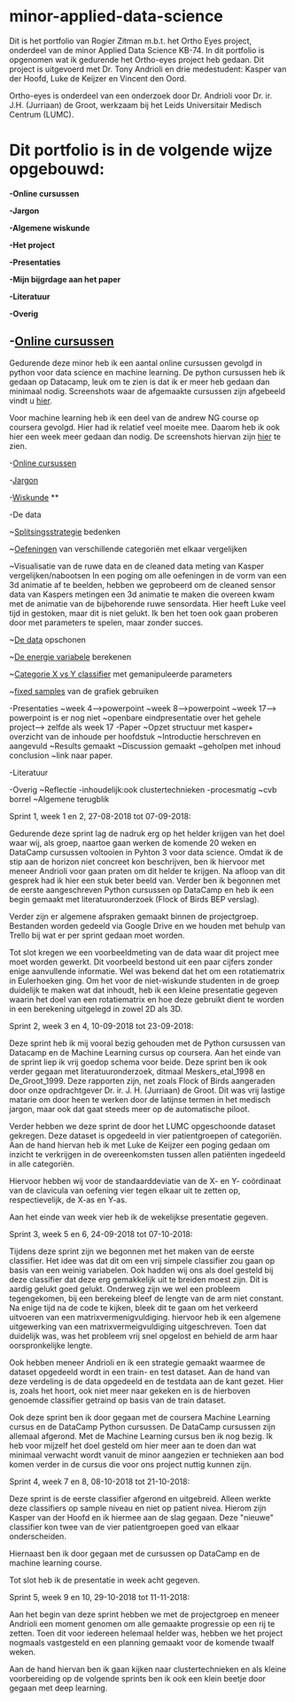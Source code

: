 # minor-applied-data-science

Dit is het portfolio van Rogier Zitman m.b.t. het Ortho Eyes project, onderdeel van de minor Applied Data Science KB-74. In dit portfolio is opgenomen wat ik gedurende het Ortho-eyes project heb gedaan. Dit project is uitgevoerd met Dr. Tony Andrioli en drie medestudent: Kasper van der Hoofd, Luke de Keijzer en Vincent den Oord. 

Ortho-eyes is onderdeel van een onderzoek door Dr. Andrioli voor Dr. ir. J.H. (Jurriaan) de Groot, werkzaam bij het Leids Universitair Medisch Centrum (LUMC). 
 

# Dit portfolio is in de volgende wijze opgebouwd: 

**-Online cursussen**

**-Jargon**

**-Algemene wiskunde**

**-Het project**

**-Presentaties**

**-Mijn bijgrdage aan het paper**

**-Literatuur**

**-Overig**


## **-[Online cursussen](https://github.com/RJJZitman/minor-applied-data-science/issues/8#issue-398013713)**

Gedurende deze minor heb ik een aantal online cursussen gevolgd in python voor data science en machine learning. De python cursussen heb ik gedaan op Datacamp, leuk om te zien is dat ik er meer heb gedaan dan minimaal nodig. Screenshots waar de afgemaakte cursussen zijn afgebeeld vindt u [hier](https://github.com/RJJZitman/minor-applied-data-science/issues/1#issue-397295969).

Voor machine learning heb ik een deel van de andrew NG course op coursera gevolgd. Hier had ik relatief veel moeite mee. Daarom heb ik ook hier een week meer gedaan dan nodig. De screenshots hiervan zijn [hier](https://github.com/RJJZitman/minor-applied-data-science/issues/3#issue-397733258) te zien.




-[Online cursussen](https://github.com/RJJZitman/minor-applied-data-science/issues/8#issue-398013713)

-[Jargon](https://github.com/RJJZitman/minor-applied-data-science/issues/7#issue-398013124) 

-[Wiskunde](https://github.com/RJJZitman/minor-applied-data-science/issues/9#issue-398014118) **
  
 -De data

  ~[Splitsingsstrategie](https://github.com/RJJZitman/minor-applied-data-science/issues/10#issue-398014521) bedenken
    
  ~[Oefeningen](https://github.com/RJJZitman/minor-applied-data-science/issues/11#issue-398014891) van verschillende categoriën met elkaar vergelijken

  
  ~Visualisatie van de ruwe data en de cleaned data meting van Kasper vergelijken/nabootsen
  In een poging om alle oefeningen in de vorm van een 3d animatie af te beelden, hebben we geprobeerd om de cleaned sensor data van Kaspers metingen een 3d animatie te maken die overeen kwam met de animatie van de bijbehorende ruwe sensordata. Hier heeft Luke veel tijd in gestoken, maar dit is niet gelukt. Ik ben het toen ook gaan proberen door met parameters te spelen, maar zonder succes.
  
  ~[De data](https://github.com/RJJZitman/minor-applied-data-science/issues/15#issue-398025428) opschonen
  
  ~[De energie variabele](https://github.com/RJJZitman/minor-applied-data-science/issues/14#issue-398023411) berekenen

  ~[Categorie X vs Y classifier](https://github.com/RJJZitman/minor-applied-data-science/issues/12#issue-398015615) met gemanipuleerde parameters

 ~[fixed samples](https://github.com/RJJZitman/minor-applied-data-science/issues/13#issue-398020413) van de grafiek gebruiken
 
  
-Presentaties
  ~week 4-->powerpoint
  ~week 8-->powerpoint
  ~week 17--> powerpoint is er nog niet
  ~openbare eindpresentatie over het gehele project--> zelfde als week 17
-Paper
 ~Opzet structuur met kasper+ overzicht van de inhoude per hoofdstuk
 ~Introductie herschreven en aangevuld
 ~Results gemaakt
 ~Discussion gemaakt
 ~geholpen met inhoud conclusion
 ~link naar paper.


-Literatuur

-Overig
 ~Reflectie
  -inhoudelijk:ook clustertechnieken
  -procesmatig
 ~cvb borrel
 ~Algemene terugblik













Sprint 1, week 1 en 2, 27-08-2018 tot 07-09-2018:

Gedurende deze sprint lag de nadruk erg op het helder krijgen van het doel waar wij, als groep, naartoe gaan werken de komende 20 weken en DataCamp cursussen voltooien in Pyhton 3 voor data science. Omdat ik de stip aan de horizon niet concreet kon beschrijven, ben ik hiervoor met meneer Andrioli voor gaan praten om dit helder te krijgen. Na afloop van dit gesprek had ik hier een stuk beter beeld van. Verder ben ik begonnen met de eerste aangeschreven Python cursussen op DataCamp en heb ik een begin gemaakt met literatuuronderzoek (Flock of Birds BEP verslag). 

Verder zijn er algemene afspraken gemaakt binnen de projectgroep. Bestanden worden gedeeld via Google Drive en we houden met behulp van Trello bij wat er per sprint gedaan moet worden.

Tot slot kregen we een voorbeeldmeting van de data waar dit project mee moet worden gewerkt. Dit voorbeeld bestond uit een paar cijfers zonder enige aanvullende informatie. Wel was bekend dat het om een rotatiematrix in Eulerhoeken ging. Om het voor de niet-wiskunde studenten in de groep duidelijk te maken wat dat inhoudt, heb ik een kleine presentatie gegeven waarin het doel van een rotatiematrix en hoe deze gebruikt dient te worden in een berekening uitgelegd in zowel 2D als 3D.


Sprint 2, week 3 en 4, 10-09-2018 tot 23-09-2018:

Deze sprint heb ik mij vooral bezig gehouden met de Python cursussen van Datacamp en de Machine Learning cursus op coursera. Aan het einde van de sprint liep ik vrij goedop schema voor beide. Deze sprint ben ik ook verder gegaan met literatuuronderzoek, ditmaal Meskers_etal_1998 en De_Groot_1999. Deze rapporten zijn, net zoals Flock of Birds aangeraden door onze opdrachtgever Dr. ir. J. H. (Jurriaan) de Groot. Dit was vrij lastige matarie om door heen te werken door de latijnse termen in het medisch jargon, maar ook dat gaat steeds meer op de automatische piloot.

Verder hebben we deze sprint de door het LUMC opgeschoonde dataset gekregen. Deze dataset is opgedeeld in vier patientgroepen of categoriën. Aan de hand hiervan heb ik met Luke de Keijzer een poging gedaan om inzicht te verkrijgen in de overeenkomsten tussen allen patiënten ingedeeld in alle categoriën. 



Hiervoor hebben wij voor de standaarddeviatie van de X- en Y- coördinaat van de clavicula van oefening vier tegen elkaar uit te zetten op, respectievelijk, de X-as en Y-as.



Aan het einde van week vier heb ik de wekelijkse presentatie gegeven.


Sprint 3, week 5 en 6, 24-09-2018 tot 07-10-2018:

Tijdens deze sprint zijn we begonnen met het maken van de eerste classifier. Het idee was dat dit om een vrij simpele classifier zou gaan op basis van een weinig variabelen. Ook hadden wij ons als doel gesteld bij deze classifier dat deze erg gemakkelijk uit te breiden moest zijn. Dit is aardig gelukt goed gelukt. Onderweg zijn we wel een probleem tegengekomen, bij een berekeing bleef de lengte van de arm niet constant. Na enige tijd na de code te kijken, bleek dit te gaan om het verkeerd uitvoeren van een matrixvermenigvuldiging. hiervoor heb ik een algemene uitgewerking van een matrixvermeigvuldiging uitgeschreven. Toen dat duidelijk was, was het probleem vrij snel opgelost en behield de arm haar oorspronkelijke lengte.

Ook hebben meneer Andrioli en ik een strategie gemaakt waarmee de dataset opgedeeld wordt in een train- en test dataset. Aan de hand van deze verdeling is de data opgedeeld en de testdata aan de kant gezet. Hier is, zoals het hoort, ook niet meer naar gekeken en is de hierboven genoemde classifier getraind op basis van de train dataset.

Ook deze sprint ben ik door gegaan met de coursera Machine Learning cursus en de DataCamp Python cursussen. De DataCamp cursussen zijn allemaal afgerond. Met de Machine Learning cursus ben ik nog bezig. Ik heb voor mijzelf het doel gesteld om hier meer aan te doen dan wat minimaal verwacht wordt vanuit de minor aangezien er technieken aan bod komen verder in de cursus die voor ons project nuttig kunnen zijn.


Sprint 4, week 7 en 8, 08-10-2018 tot 21-10-2018:

Deze sprint is de eerste classifier afgerond en uitgebreid. Alleen werkte deze classifiers op sample niveau en niet op patient nivea. Hierom zijn Kasper van der Hoofd en ik hiermee aan de slag gegaan. Deze "nieuwe" classifier kon twee van de vier patientgroepen goed van elkaar onderscheiden.

Hiernaast ben ik door gegaan met de cursussen op DataCamp en de machine learning course.

Tot slot heb ik de presentatie in week acht gegeven.


Sprint 5, week 9 en 10, 29-10-2018 tot 11-11-2018:

Aan het begin van deze sprint hebben we met de projectgroep en meneer Andrioli een moment genomen om alle gemaakte progressie op een rij te zetten. Toen dit voor iedereen helemaal helder was, hebben we het project nogmaals vastgesteld en een planning gemaakt voor de komende twaalf weken.

Aan de hand hiervan ben ik gaan kijken naar clustertechnieken en als kleine voorbereiding op de volgende sprints ben ik ook een klein beetje door gegaan met deep learning.
